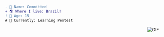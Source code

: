 ```diff
- 📝 Name: Committed
+ 🌎 Where I live: Brazil!
! 🧠 Age: 15
# 🧪 Currently: Learning Pentest
```
<img align="right" alt="GIF" src="https://camo.githubusercontent.com/862c505a4b8201f91ad5ed16f09f934b86c929305b37078c464e92f9d450a96c/68747470733a2f2f6d656469612e646973636f72646170702e6e65742f6174746163686d656e74732f3739343139393837323932373433323730362f3830353535383630363136353833353738362f77616c6c70617065722e6a70673f77696474683d373536266865696768743d343733"/>

<!--
**SystemsFrozen/SystemsFrozen** is a ✨ _special_ ✨ repository because its `README.md` (this file) appears on your GitHub profile.

